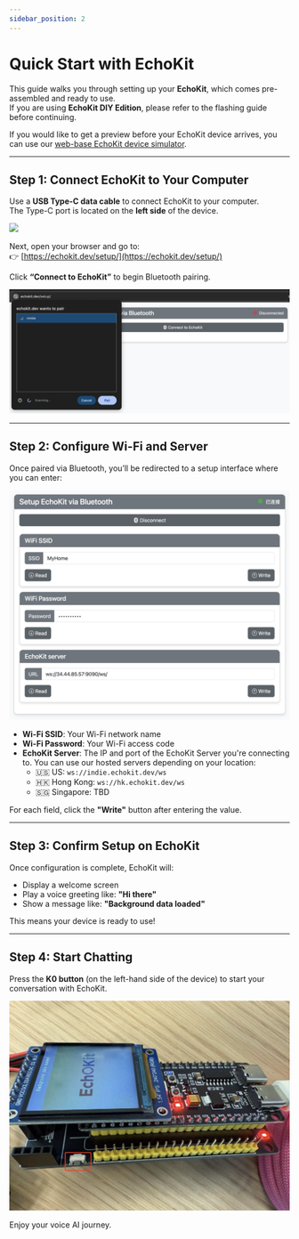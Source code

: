 ```yaml
---
sidebar_position: 2
---
```


# Quick Start with EchoKit

This guide walks you through setting up your **EchoKit**, which comes pre-assembled and ready to use.  
If you are using **EchoKit DIY Edition**, please refer to the flashing guide before continuing.

If you would like to get a preview before your EchoKit device arrives, you can use our [web-base EchoKit device simulator](https://echokit.dev/chat/resources/).

---

## Step 1: Connect EchoKit to Your Computer

Use a **USB Type-C data cable** to connect EchoKit to your computer.  
The Type-C port is located on the **left side** of the device.

![](echokit-quick-start-01.jpg)

Next, open your browser and go to:  
👉 [https://echokit.dev/setup/](https://echokit.dev/setup/)

Click **“Connect to EchoKit”** to begin Bluetooth pairing.

![](echokit-quick-start-02.png)

---

## Step 2: Configure Wi-Fi and Server

Once paired via Bluetooth, you’ll be redirected to a setup interface where you can enter:

![](echokit-quick-start-03.png)

- **Wi-Fi SSID**: Your Wi-Fi network name  
- **Wi-Fi Password**: Your Wi-Fi access code  
- **EchoKit Server**: The IP and port of the EchoKit Server you're connecting to. You can use our hosted servers depending on your location:
    - 🇺🇸 US: `ws://indie.echokit.dev/ws`
    - 🇭🇰 Hong Kong: `ws://hk.echokit.dev/ws`
    - 🇸🇬 Singapore: TBD

For each field, click the **"Write"** button after entering the value.

---

## Step 3: Confirm Setup on EchoKit

Once configuration is complete, EchoKit will:

- Display a welcome screen  
- Play a voice greeting like: **"Hi there"**  
- Show a message like: **"Background data loaded"**

This means your device is ready to use!

---

## Step 4: Start Chatting

Press the **K0 button** (on the left-hand side of the device) to start your conversation with EchoKit.

![](echokit-quick-start-04.jpg)

Enjoy your voice AI journey.
